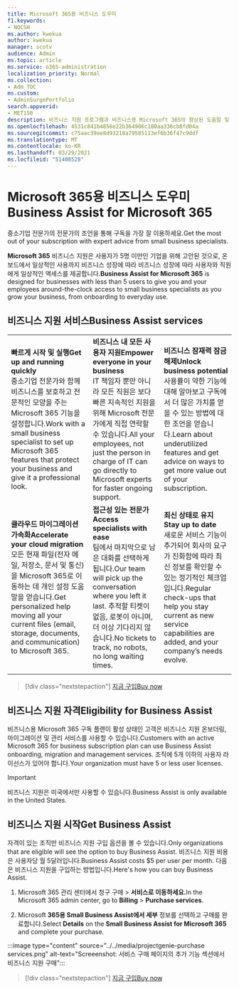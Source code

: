 ```yaml
---
title: Microsoft 365용 비즈니스 도우미
f1.keywords:
- NOCSH
ms.author: kwekua
author: kwekua
manager: scotv
audience: Admin
ms.topic: article
ms.service: o365-administration
localization_priority: Normal
ms.collection:
- Adm_TOC
ms.custom:
- AdminSurgePortfolio
search.appverid:
- MET150
description: 비즈니스 지원 프로그램과 비즈니스용 Microsoft 365의 향상된 도움말 및 사용을 통해 조직에 도움을 줄 수 있는 방법에 대해 자세히 알아보습니다.
ms.openlocfilehash: 4531c841b4856e22b364906c180aa336cb8fd04a
ms.sourcegitcommit: c75aac39ee8d93218a79585113ef6b36f47c9ddf
ms.translationtype: MT
ms.contentlocale: ko-KR
ms.lasthandoff: 03/29/2021
ms.locfileid: "51408528"
---
```

# <a name="business-assist-for-microsoft-365"></a><span data-ttu-id="281df-103">Microsoft 365용 비즈니스 도우미</span><span class="sxs-lookup"><span data-stu-id="281df-103">Business Assist for Microsoft 365</span></span>

<span data-ttu-id="281df-104">중소기업 전문가의 전문가의 조언을 통해 구독을 가장 잘 이용하세요.</span><span class="sxs-lookup"><span data-stu-id="281df-104">Get the most out of your subscription with expert advice from small business specialists.</span></span>

<span data-ttu-id="281df-105">**Microsoft 365** 비즈니스 지원은 사용자가 5명 미만인 기업을 위해 고안된 것으로, 온보드에서 일상적인 사용까지 비즈니스 성장에 따라 비즈니스 성장에 따라 사용자와 직원에게 일상적인 액세스를 제공합니다.</span><span class="sxs-lookup"><span data-stu-id="281df-105">**Business Assist for Microsoft 365** is designed for businesses with less than 5 users to give you and your employees around-the-clock access to small business specialists as you grow your business, from onboarding to everyday use.</span></span>

## <a name="business-assist-services"></a><span data-ttu-id="281df-106">비즈니스 지원 서비스</span><span class="sxs-lookup"><span data-stu-id="281df-106">Business Assist services</span></span>

||||
|:-----|:-----|:-----|
|<span data-ttu-id="281df-107">**빠르게 시작 및 실행**</span><span class="sxs-lookup"><span data-stu-id="281df-107">**Get up and running quickly**</span></span> <br> <span data-ttu-id="281df-108">중소기업 전문가와 함께 비즈니스를 보호하고 전문적인 모양을 주는 Microsoft 365 기능을 설정합니다.</span><span class="sxs-lookup"><span data-stu-id="281df-108">Work with a small business specialist to set up Microsoft 365 features that protect your business and give it a professional look.</span></span> |<span data-ttu-id="281df-109">**비즈니스 내 모든 사용자 지원**</span><span class="sxs-lookup"><span data-stu-id="281df-109">**Empower everyone in your business**</span></span> <br> <span data-ttu-id="281df-110">IT 책임자 뿐만 아니라 모든 직원은 보다 빠른 지속적인 지원을 위해 Microsoft 전문가에게 직접 연락할 수 있습니다.</span><span class="sxs-lookup"><span data-stu-id="281df-110">All your employees, not just the person in charge of IT can go directly to Microsoft experts for faster ongoing support.</span></span> |<span data-ttu-id="281df-111">**비즈니스 잠재력 잠금 해제**</span><span class="sxs-lookup"><span data-stu-id="281df-111">**Unlock business potential**</span></span> <br> <span data-ttu-id="281df-112">사용률이 약한 기능에 대해 알아보고 구독에서 더 많은 가치를 얻을 수 있는 방법에 대한 조언을 얻습니다.</span><span class="sxs-lookup"><span data-stu-id="281df-112">Learn about underutilized features and get advice on ways to get more value out of your subscription.</span></span> |
|<span data-ttu-id="281df-113">**클라우드 마이그레이션 가속화**</span><span class="sxs-lookup"><span data-stu-id="281df-113">**Accelerate your cloud migration**</span></span> <br> <span data-ttu-id="281df-114">모든 현재 파일(전자 메일, 저장소, 문서 및 통신)을 Microsoft 365로 이동하는 데 개인 설정 도움말을 얻습니다.</span><span class="sxs-lookup"><span data-stu-id="281df-114">Get personalized help moving all your current files (email, storage, documents, and communication) to Microsoft 365.</span></span> |<span data-ttu-id="281df-115">**접근성 있는 전문가**</span><span class="sxs-lookup"><span data-stu-id="281df-115">**Access specialists with ease**</span></span> <br> <span data-ttu-id="281df-116">팀에서 마지막으로 남은 대화를 선택하게 됩니다.</span><span class="sxs-lookup"><span data-stu-id="281df-116">Our team will pick up the conversation where you left it last.</span></span> <span data-ttu-id="281df-117">추적할 티켓이 없음, 로봇이 아니며, 더 이상 기다리지 않습니다.</span><span class="sxs-lookup"><span data-stu-id="281df-117">No tickets to track, no robots, no long waiting times.</span></span> |<span data-ttu-id="281df-118">**최신 상태로 유지**</span><span class="sxs-lookup"><span data-stu-id="281df-118">**Stay up to date**</span></span> <br> <span data-ttu-id="281df-119">새로운 서비스 기능이 추가되어 회사의 요구가 진화함에 따라 최신 정보를 확인할 수 있는 정기적인 체크업입니다.</span><span class="sxs-lookup"><span data-stu-id="281df-119">Regular check-ups that help you stay current as new service capabilities are added, and your company’s needs evolve.</span></span> |
| | | |

> [!div class="nextstepaction"]
> [<span data-ttu-id="281df-120">지금 구입</span><span class="sxs-lookup"><span data-stu-id="281df-120">Buy now</span></span>](https://go.microsoft.com/fwlink/p/?linkid=2158423)

## <a name="eligibility-for-business-assist"></a><span data-ttu-id="281df-121">비즈니스 지원 자격</span><span class="sxs-lookup"><span data-stu-id="281df-121">Eligibility for Business Assist</span></span>

<span data-ttu-id="281df-122">비즈니스용 Microsoft 365 구독 플랜이 활성 상태인 고객은 비즈니스 지원 온보더링, 마이그레이션 및 관리 서비스를 사용할 수 있습니다.</span><span class="sxs-lookup"><span data-stu-id="281df-122">Customers with an active Microsoft 365 for business subscription plan can use Business Assist onboarding, migration and management services.</span></span> <span data-ttu-id="281df-123">조직에 5개 이하의 사용자 라이선스가 있어야 합니다.</span><span class="sxs-lookup"><span data-stu-id="281df-123">Your organization must have 5 or less user licenses.</span></span>

> [!IMPORTANT]
> <span data-ttu-id="281df-124">비즈니스 지원은 미국에서만 사용할 수 있습니다.</span><span class="sxs-lookup"><span data-stu-id="281df-124">Business Assist is only available in the United States.</span></span>

## <a name="get-business-assist"></a><span data-ttu-id="281df-125">비즈니스 지원 시작</span><span class="sxs-lookup"><span data-stu-id="281df-125">Get Business Assist</span></span>

<span data-ttu-id="281df-126">자격이 있는 조직만 비즈니스 지원 구입 옵션을 볼 수 있습니다.</span><span class="sxs-lookup"><span data-stu-id="281df-126">Only organizations that are eligible will see the option to buy Business Assist.</span></span> <span data-ttu-id="281df-127">비즈니스 지원 비용은 사용자당 월 5달러입니다.</span><span class="sxs-lookup"><span data-stu-id="281df-127">Business Assist costs $5 per user per month.</span></span> <span data-ttu-id="281df-128">다음은 비즈니스 지원을 구입하는 방법입니다.</span><span class="sxs-lookup"><span data-stu-id="281df-128">Here's how you can buy Business Assist.</span></span>

1. <span data-ttu-id="281df-129">Microsoft 365 관리 센터에서 청구 구매  >  **서비스로 이동하세요.**</span><span class="sxs-lookup"><span data-stu-id="281df-129">In the Microsoft 365 admin center, go to **Billing** > **Purchase services**.</span></span>

2. <span data-ttu-id="281df-130">Microsoft  **365용 Small Business Assist에서 세부** 정보를 선택하고 구매를 완료합니다.</span><span class="sxs-lookup"><span data-stu-id="281df-130">Select **Details** on the **Small Business Assist for Microsoft 365** and complete your purchase.</span></span>

:::image type="content" source="../../media/projectgenie-purchase services.png" alt-text="Screeenshot: 서비스 구매 페이지의 추가 기능 섹션에서 비즈니스 지원 구매":::

> [!div class="nextstepaction"]
> [<span data-ttu-id="281df-132">지금 구입</span><span class="sxs-lookup"><span data-stu-id="281df-132">Buy now</span></span>](https://go.microsoft.com/fwlink/p/?linkid=2158423)
